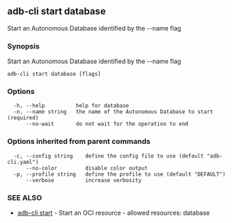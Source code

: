 ## adb-cli start database

Start an Autonomous Database identified by the --name flag

### Synopsis

Start an Autonomous Database identified by the --name flag

```
adb-cli start database [flags]
```

### Options

```
  -h, --help          help for database
  -n, --name string   the name of the Autonomous Database to start (required)
      --no-wait       do not wait for the operation to end
```

### Options inherited from parent commands

```
  -c, --config string    define the config file to use (default "adb-cli.yaml")
      --no-color         disable color output
  -p, --profile string   define the profile to use (default "DEFAULT")
      --verbose          increase verbosity
```

### SEE ALSO

* [adb-cli start](adb-cli_start.md)	 - Start an OCI resource - allowed resources: database

